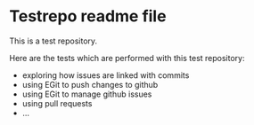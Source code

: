 Testrepo readme file
====================

This is a test repository.

Here are the tests which are performed with this test repository:

* exploring how issues are linked with commits
* using EGit to push changes to github
* using EGit to manage github issues
* using pull requests
* ...
